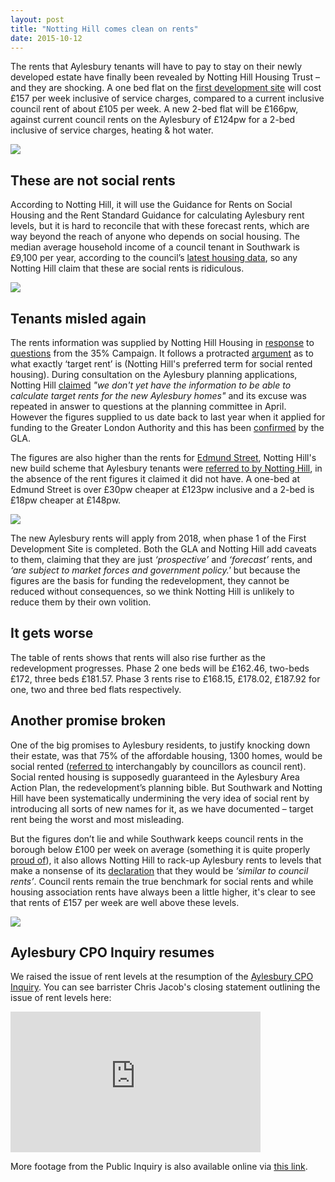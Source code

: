 ```yaml
---
layout: post
title: "Notting Hill comes clean on rents"
date: 2015-10-12
---
```

The rents that Aylesbury tenants will have to pay to stay on their newly developed estate have finally been revealed by Notting Hill Housing Trust – and they are shocking. A one bed flat on the [first development site](http://www.aylesburynow.london/regeneration/planning-information/first-development-site) will cost £157 per week inclusive of service charges, compared to a current inclusive council rent of about £105 per week.  A new 2-bed flat will be £166pw, against current council rents on the Aylesbury of £124pw for a 2-bed inclusive of service charges, heating & hot water.

![](http://crappistmartin.github.io/images/nhhtrents.png)

## These are not social rents
According to Notting Hill, it will use the Guidance for Rents on Social Housing and the Rent Standard Guidance for calculating Aylesbury rent levels, but it is hard to reconcile that with these forecast rents, which are way beyond the reach of anyone who depends on social housing.  The median average household income of a council tenant in Southwark is £9,100 per year, according to the council’s [latest housing data](http://www.southwark.gov.uk/downloads/download/2513/southwark_key_housing_data), so any Notting Hill claim that these are social rents is ridiculous.

![](http://crappistmartin.github.io/images/averageincome.png)

## Tenants misled again
The rents information was supplied by Notting Hill Housing in [response](http://crappistmartin.github.io/images/NHHT_EIR_Response.pdf) to [questions](http://crappistmartin.github.io/images/Letter_KateDavies_NHHT_Aylesbury_Redevelopment.pdf) from the 35% Campaign.  It follows a protracted [argument](/2015-04-18-aylesbury-planning-application-hearing/) as to what exactly ‘target rent’ is (Notting Hill's preferred term for social rented housing). During consultation on the Aylesbury planning applications, Notting Hill [claimed](http://www.aylesburynow.london/new-homes/rent) _"we don't yet have the information to be able to calculate target rents for the new Aylesbury homes"_ and its excuse was repeated in answer to questions at the planning committee in April.  However the figures supplied to us date back to last year when it applied for funding to the Greater London Authority and this has been [confirmed](http://crappistmartin.github.io/images/MGLA010905-3356.pdf) by the GLA.

The figures are also higher than the rents for [Edmund Street](http://www.camberwellfields.com/), Notting Hill's new build scheme that Aylesbury tenants were [referred to by Notting Hill](http://www.aylesburynow.london/contact/faqs#what-does-target-rent-mean), in the absence of the rent figures it claimed it did not have.  A one-bed at Edmund Street is over £30pw cheaper at £123pw inclusive and a 2-bed is £18pw cheaper at £148pw.

![](http://crappistmartin.github.io/images/aylesburyfaq.png)

The new Aylesbury rents will apply from 2018, when phase 1 of the First Development Site is completed.  Both the GLA and Notting Hill add caveats to them, claiming that they are just _‘prospective’_  and _‘forecast’_ rents, and _‘are subject to market forces and government policy.'_ but because the figures are the basis for funding the redevelopment, they cannot be reduced without consequences, so we think Notting Hill is unlikely to reduce them by their own volition.

## It gets worse
The table of rents shows that rents will also rise further as the redevelopment progresses.  Phase 2 one beds will be £162.46, two-beds £172, three beds £181.57.  Phase 3 rents rise to £168.15, £178.02, £187.92 for one, two and three bed flats respectively.

## Another promise broken
One of the big promises to Aylesbury residents, to justify knocking down their estate, was that 75% of the affordable housing, 1300 homes, would be social rented ([referred to](http://pwfpwfpwf.blogspot.co.uk/2015/03/the-aylesbury-estate-utopia-when.html) interchangably by councillors as council rent).  Social rented housing is supposedly guaranteed in the Aylesbury Area Action Plan, the redevelopment’s planning bible. But Southwark and Notting Hill have been systematically undermining the very idea of social rent by introducing all sorts of new names for it, as we have documented – target rent being the worst and most misleading.

But the figures don’t lie and while Southwark keeps council rents in the borough below £100 per week on average (something it is quite properly [proud of](http://www.southwark.gov.uk/news/article/1738/southwark_council_keeping_social_rent_affordable_for_londoners)), it also allows Notting Hill to rack-up Aylesbury rents to levels that make a nonsense of its [declaration](http://www.redpepper.org.uk/the-aylesbury-estate-the-latest-front-in-the-battle-against-social-cleansing/) that they would be _‘similar to council rents’_.  Council rents remain the true benchmark for social rents and while housing association rents have always been a little higher, it's clear to see that rents of £157 per week are well above these levels.  

![](http://crappistmartin.github.io/images/lbs_keepingrentslow.png)

## Aylesbury CPO Inquiry resumes
We raised the issue of rent levels at the resumption of the [Aylesbury CPO Inquiry](/2015-05-02-aylesbury-estate-compulsory-purchase-order-public-inquiry/). You can see barrister Chris Jacob's closing statement outlining the issue of rent levels here: 

<iframe width="400" height="225" src="https://www.youtube.com/embed/hC898Rm9rW0" frameborder="0" allowfullscreen></iframe>

More footage from the Public Inquiry is also available online via [this link](https://www.youtube.com/playlist?list=PLHRf7Up774EnVkhes9K_4q9VUlLZtcwOo). 







